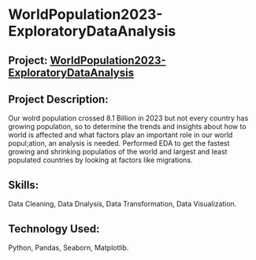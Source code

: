 # WorldPopulation2023-ExploratoryDataAnalysis

## Project: [WorldPopulation2023-ExploratoryDataAnalysis]('https://github.com/vikaspabla/WorldPopulation2023-ExploratoryDataAnalysis/blob/main/WorldPopulation2023_ExploratoryDataAnalysis.ipynb)

## Project Description:
Our wolrd population crossed 8.1 Billion in 2023 but not every country has growing population, so to determine the trends and insights about how to world is affected and what factors plav an important role in our world popul;ation, an analysis is needed. Performed EDA to get the fastest growing and shrinking populatios of the world and largest and least populated countries by looking at factors like migrations.

## Skills: 
Data Cleaning, Data Dnalysis, Data Transformation, Data Visualization.

## Technology Used:
Python, Pandas, Seaborn, Matplotlib.

